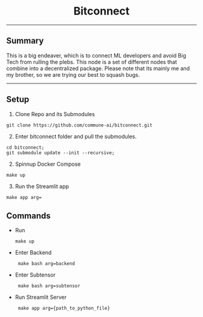 <div align="center">

# **Bitconnect** <!-- omit in toc -->

</div>

***
## Summary 

This is a big endeaver, which is to connect ML developers and avoid Big Tech from rulling the plebs. This node is a set of different nodes that combine into a decentralized package. Please note that its mainly me and my brother, so we are trying our best to squash bugs.
***

## Setup

1. Clone Repo and its Submodules

```
git clone https://github.com/commune-ai/bitconnect.git

```


2. Enter bitconnect folder and pull the submodules.
```
cd bitconnect;
git submodule update --init --recursive;
```


2. Spinnup Docker Compose
```
make up
```

3. Run the Streamlit app
```
make app arg=
```


## Commands

- Run 
    
     ```make up```
-  Enter Backend 
    
     ``` make bash arg=backend```
-  Enter Subtensor 
    
     ``` make bash arg=subtensor```


- Run Streamlit Server
    
     ``` make app arg={path_to_python_file}```

